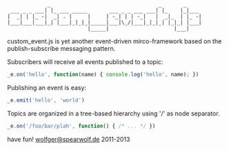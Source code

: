 ```text
             _                                   _       _     
 ___ _ _ ___| |_ ___ _____       ___ _ _ ___ ___| |_    |_|___ 
|  _| | |_ -|  _| . |     |     | -_| | | -_|   |  _|_  | |_ -|
|___|___|___|_| |___|_|_|_|_____|___|\_/|___|_|_|_| |_|_| |___|
                          |_____|                     |___|    
```

custom_event.js is yet another event-driven mirco-framework
based on the publish-subscribe messaging pattern.

Subscribers will receive all events published to a topic:

```javascript
_e.on('hello', function(name) { console.log('hello', name); })
```

Publishing an event is easy:

```javascript
_e.emit('hello', 'world')
```

Topics are organized in a tree-based hierarchy using '/' as node separator.

```javascript
_e.on('/foo/bar/plah', function() { /* ... */ })
```



have fun!
wolfger@spearwolf.de
2011-2013
